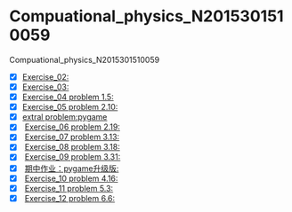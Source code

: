 # Compuational_physics_N2015301510059
Compuational_physics_N2015301510059
- [x]  [Exercise_02:](https://github.com/UnderworldStoryteller/Compuational_physics_N2015301510059/blob/master/My%20name.py)
- [x]  [Exercise_03:](https://github.com/UnderworldStoryteller/Compuational_physics_N2015301510059/tree/master/homework%203)
- [x]  [Exercise_04 problem 1.5:](http://note.youdao.com/noteshare?id=a7b9e9a0b4622aae018602ce9f184dc2)
- [x]  [Exercise_05 problem 2.10:](http://note.youdao.com/noteshare?id=9089ca9ca185082d0a385c6381bb2aeb)
- [x]  [extral problem:pygame](http://note.youdao.com/noteshare?id=fa5f6ef4d42d6cdfb077dec2fbb05404)
- [x]  [Exercise_06 problem 2.19:](http://note.youdao.com/noteshare?id=97289564bbaba251f22713065623560c)
- [x]  [Exercise_07 problem 3.13:](http://note.youdao.com/noteshare?id=5ae553895efefcdcb6ba1cebe1741b8f)
- [x]  [Exercise_08 problem 3.18:](http://note.youdao.com/noteshare?id=6387196377841de5a6f48bfb1b3600c1)
- [x]  [Exercise_09 problem 3.31:](http://note.youdao.com/noteshare?id=0d19de1c92e281ebfc549d7b7db5aa6f)
- [x]  [期中作业：pygame升级版:](http://note.youdao.com/noteshare?id=9ab589abad04eccd77250afeb30b666a)
- [x]  [Exercise_10 problem 4.16:](http://note.youdao.com/noteshare?id=b86c3d832552ebc987efa13418abe1a8)
- [x]  [Exercise_11 problem 5.3:](http://note.youdao.com/noteshare?id=07492c2f8fc5f9bfa6afd35b6d643509)
- [x]  [Exercise_12 problem 6.6:](http://note.youdao.com/noteshare?id=1d48385d2031e316ea26d138b28b2edc)
